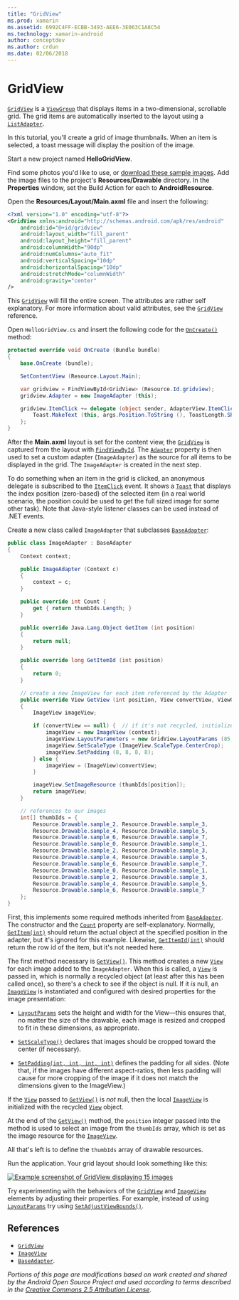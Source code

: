 ```yaml
---
title: "GridView"
ms.prod: xamarin
ms.assetid: 6992C4FF-ECBB-3493-AEE6-3E063C1A8C54
ms.technology: xamarin-android
author: conceptdev
ms.author: crdun
ms.date: 02/06/2018
---
```


# GridView

[`GridView`](https://developer.xamarin.com/api/type/Android.Widget.GridView/) is a
[`ViewGroup`](https://developer.xamarin.com/api/type/Android.Views.ViewGroup/)
that displays items in a two-dimensional, scrollable grid. The grid
items are automatically inserted to the layout using a
[`ListAdapter`](https://developer.xamarin.com/api/property/Android.App.ListActivity.ListAdapter/).

In this tutorial, you'll create a grid of image thumbnails. When an
item is selected, a toast message will display the position of the
image.

Start a new project named **HelloGridView**.

Find some photos you'd like to use, or
[download these sample
images](http://developer.android.com/shareables/sample_images.zip). Add
the image files to the project's **Resources/Drawable** directory. In
the **Properties** window, set the Build Action for each to
**AndroidResource**.

Open the **Resources/Layout/Main.axml** file and insert the following:

```xml
<?xml version="1.0" encoding="utf-8"?>
<GridView xmlns:android="http://schemas.android.com/apk/res/android"
    android:id="@+id/gridview"
    android:layout_width="fill_parent"
    android:layout_height="fill_parent"
    android:columnWidth="90dp"
    android:numColumns="auto_fit"
    android:verticalSpacing="10dp"
    android:horizontalSpacing="10dp"
    android:stretchMode="columnWidth"
    android:gravity="center"
/>
```

This
[`GridView`](https://developer.xamarin.com/api/type/Android.Widget.GridView/) will fill the entire
screen. The attributes are rather self explanatory. For more
information about valid attributes, see the
[`GridView`](https://developer.xamarin.com/api/type/Android.Widget.GridView/) reference.

Open `HelloGridView.cs` and insert the following code for the
[`OnCreate()`](https://developer.xamarin.com/api/member/Android.App.Activity.OnCreate/p/Android.OS.Bundle/)
method:

```csharp
protected override void OnCreate (Bundle bundle)
{
    base.OnCreate (bundle);

    SetContentView (Resource.Layout.Main);

    var gridview = FindViewById<GridView> (Resource.Id.gridview);
    gridview.Adapter = new ImageAdapter (this);

    gridview.ItemClick += delegate (object sender, AdapterView.ItemClickEventArgs args) {
        Toast.MakeText (this, args.Position.ToString (), ToastLength.Short).Show ();
    };
}
```

After the **Main.axml** layout is set for the content view, the
[`GridView`](https://developer.xamarin.com/api/type/Android.Widget.GridView/) is captured from the
layout with
[`FindViewById`](https://developer.xamarin.com/api/member/Android.App.Activity.FindViewById/). The
[`Adapter`](https://developer.xamarin.com/api/property/Android.Widget.AdapterView.RawAdapter/)
property is then used to set a custom adapter (`ImageAdapter`) as the
source for all items to be displayed in the grid. The `ImageAdapter` is
created in the next step.

To do something when an item in the grid is clicked, an anonymous
delegate is subscribed to the
[`ItemClick`](https://developer.xamarin.com/api/event/Android.Widget.AdapterView.ItemClick/) event.
It shows a
[`Toast`](https://developer.xamarin.com/api/type/Android.Widget.Toast/) that displays the index
position (zero-based) of the selected item (in a real world scenario,
the position could be used to get the full sized image for some other
task). Note that Java-style listener classes can be used instead of
.NET events.

Create a new class called `ImageAdapter` that subclasses
[`BaseAdapter`](https://developer.xamarin.com/api/type/Android.Widget.BaseAdapter/):

```csharp
public class ImageAdapter : BaseAdapter
{
    Context context;

    public ImageAdapter (Context c)
    {
        context = c;
    }

    public override int Count {
        get { return thumbIds.Length; }
    }

    public override Java.Lang.Object GetItem (int position)
    {
        return null;
    }

    public override long GetItemId (int position)
    {
        return 0;
    }

    // create a new ImageView for each item referenced by the Adapter
    public override View GetView (int position, View convertView, ViewGroup parent)
    {
        ImageView imageView;

        if (convertView == null) {  // if it's not recycled, initialize some attributes
            imageView = new ImageView (context);
            imageView.LayoutParameters = new GridView.LayoutParams (85, 85);
            imageView.SetScaleType (ImageView.ScaleType.CenterCrop);
            imageView.SetPadding (8, 8, 8, 8);
        } else {
            imageView = (ImageView)convertView;
        }

        imageView.SetImageResource (thumbIds[position]);
        return imageView;
    }

    // references to our images
    int[] thumbIds = {
        Resource.Drawable.sample_2, Resource.Drawable.sample_3,
        Resource.Drawable.sample_4, Resource.Drawable.sample_5,
        Resource.Drawable.sample_6, Resource.Drawable.sample_7,
        Resource.Drawable.sample_0, Resource.Drawable.sample_1,
        Resource.Drawable.sample_2, Resource.Drawable.sample_3,
        Resource.Drawable.sample_4, Resource.Drawable.sample_5,
        Resource.Drawable.sample_6, Resource.Drawable.sample_7,
        Resource.Drawable.sample_0, Resource.Drawable.sample_1,
        Resource.Drawable.sample_2, Resource.Drawable.sample_3,
        Resource.Drawable.sample_4, Resource.Drawable.sample_5,
        Resource.Drawable.sample_6, Resource.Drawable.sample_7
    };
}
```

First, this implements some required methods inherited from
[`BaseAdapter`](https://developer.xamarin.com/api/type/Android.Widget.BaseAdapter/). The constructor
and the
[`Count`](https://developer.xamarin.com/api/property/Android.Widget.BaseAdapter.Count/) property are
self-explanatory. Normally,
[`GetItem(int)`](https://developer.xamarin.com/api/member/Android.Widget.BaseAdapter.GetItem/)
should return the actual object at the specified position in the
adapter, but it's ignored for this example. Likewise,
[`GetItemId(int)`](https://developer.xamarin.com/api/member/Android.Widget.BaseAdapter.GetItemId/)
should return the row id of the item, but it's not needed here.

The first method necessary is
[`GetView()`](https://developer.xamarin.com/api/member/Android.Widget.BaseAdapter.GetView/).
This method creates a new
[`View`](https://developer.xamarin.com/api/type/Android.Views.View/)
for each image added to the `ImageAdapter`. When this is called, a
[`View`](https://developer.xamarin.com/api/type/Android.Views.View/)
is passed in, which is normally a recycled object (at least after
this has been called once), so there's a check to see if the object
is null. If it *is* null, an
[`ImageView`](https://developer.xamarin.com/api/type/Android.Widget.ImageView/)
is instantiated and configured with desired properties for the
image presentation:

- [`LayoutParams`](https://developer.xamarin.com/api/property/Android.Views.View.LayoutParameters/)
  sets the height and width for the View&mdash;this ensures that,
  no matter the size of the drawable, each image is resized and
  cropped to fit in these dimensions, as appropriate.

- [`SetScaleType()`](https://developer.xamarin.com/api/member/Android.Widget.ImageView.SetScaleType/)
  declares that images should be cropped toward the center (if
  necessary).

- [`SetPadding(int, int, int, int)`](https://developer.xamarin.com/api/member/Android.Views.View.SetPadding/)
  defines the padding for all sides. (Note that, if the images have
  different aspect-ratios, then less padding will cause for more
  cropping of the image if it does not match the dimensions given
  to the ImageView.)

If the [`View`](https://developer.xamarin.com/api/type/Android.Views.View/)
passed to [`GetView()`](https://developer.xamarin.com/api/member/Android.Widget.BaseAdapter.GetView/)
is *not* null, then the local
[`ImageView`](https://developer.xamarin.com/api/type/Android.Widget.ImageView/)
is initialized with the recycled 
[`View`](https://developer.xamarin.com/api/type/Android.Views.View/) object.

At the end of the
[`GetView()`](https://developer.xamarin.com/api/member/Android.Widget.BaseAdapter.GetView/)
method, the `position` integer passed into the method is used to
select an image from the `thumbIds` array, which is set as the
image resource for the
[`ImageView`](https://developer.xamarin.com/api/type/Android.Widget.ImageView/).

All that's left is to define the `thumbIds` array of drawable
resources.

Run the application. Your grid layout should look something like this:

[![Example screenshot of GridView displaying 15 images](grid-view-images/helloviews4.png)](grid-view-images/helloviews4.png#lightbox)

Try experimenting with the behaviors of the
[`GridView`](https://developer.xamarin.com/api/type/Android.Widget.GridView/) and
[`ImageView`](https://developer.xamarin.com/api/type/Android.Widget.ImageView/)
elements by adjusting their properties. For example, instead of using
[`LayoutParams`](https://developer.xamarin.com/api/property/Android.Views.View.LayoutParameters/) try using
[`SetAdjustViewBounds()`](https://developer.xamarin.com/api/member/Android.Widget.ImageView.SetAdjustViewBounds/).


## References

-   [`GridView`](https://developer.xamarin.com/api/type/Android.Widget.GridView/) 
-   [`ImageView`](https://developer.xamarin.com/api/type/Android.Widget.ImageView/)
-   [`BaseAdapter`](https://developer.xamarin.com/api/type/Android.Widget.BaseAdapter/).

*Portions of this page are modifications based on work created and shared by the
Android Open Source Project and used according to terms described in the*
[*Creative Commons 2.5 Attribution License*](http://creativecommons.org/licenses/by/2.5/).
